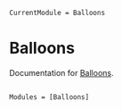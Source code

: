 ```@meta
CurrentModule = Balloons
```

# Balloons

Documentation for [Balloons](https://github.com/tlnagy/Balloons.jl).

```@index
```

```@autodocs
Modules = [Balloons]
```

